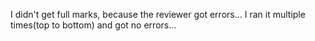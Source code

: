 I didn't get full marks, because the reviewer got errors...
I ran it multiple times(top to bottom) and got no errors...
